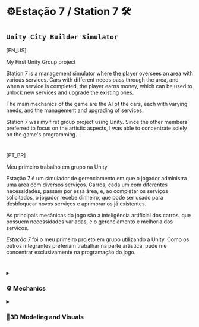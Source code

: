 # ⚙Estação 7 / Station 7 🛠
**`Unity City Builder Simulator`**
---
[EN_US]

My First Unity Group project

Station 7 is a management simulator where the player oversees an area with various services. Cars with different needs pass through the area, and when a service is completed, the player earns money, which can be used to unlock new services and upgrade the existing ones.

The main mechanics of the game are the AI of the cars, each with varying needs, and the management and upgrading of services.

Station 7 was my first group project using Unity. Since the other members preferred to focus on the artistic aspects, I was able to concentrate solely on the game's programming.

#
[PT_BR]

Meu primeiro trabalho em grupo na Unity

Estação 7 é um simulador de gerenciamento em que o jogador administra uma área com diversos serviços. Carros, cada um com diferentes necessidades, passam por essa área, e, ao completar os serviços solicitados, o jogador recebe dinheiro, que pode ser usado para desbloquear novos serviços e aprimorar os já existentes.

As principais mecânicas do jogo são a inteligência artificial dos carros, que possuem necessidades variadas, e o gerenciamento e melhoria dos serviços.

*Estação 7* foi o meu primeiro projeto em grupo utilizando a Unity. Como os outros integrantes preferiam trabalhar na parte artística, pude me concentrar exclusivamente na programação do jogo.
#
<details>
 <summary><h3>⚙ Mechanics</h3></summary>
[EN_US]


Station 7 was my first experience with both AI and NavMesh. The cars had different service needs, which required customized paths. To move them, we chose to use Unity’s NavMesh. However, since NavMesh always follows the shortest route, we added waypoints along the path to ensure smoother and more natural movement.

The game featured seven types of services: a gas station, a repair shop, a car wash, a parking lot, a store, an entertainment area, and a food court. The player could upgrade these services by increasing the number of slots, service speed, and the money earned for each completed service. The better the services, the more likely a car would use another service before leaving.

Additionally, the player could hire managers for each service, automating the process and sending cars directly to the service without manual intervention.

Although we were satisfied with the final result, we were unable to implement some features, like a save system, or fix all the bugs due to the tight project deadline.
  
#
[PT_BR]

Estação 7 foi minha primeira experiência tanto com IA quanto com o NavMesh. Os carros possuíam diferentes necessidades de serviços, o que exigia trajetórias personalizadas. Para movimentá-los, optamos por utilizar o NavMesh da Unity. No entanto, como o NavMesh sempre segue a rota mais curta, inserimos waypoints ao longo do percurso para garantir que o movimento fosse mais natural e fluido.

O jogo oferecia sete tipos de serviços: posto de gasolina, oficina mecânica, lava-jato, estacionamento, loja, área de entretenimento e praça de alimentação. O jogador podia melhorar esses serviços, aumentando o número de vagas, a velocidade de atendimento e o valor recebido por cada serviço concluído. Quanto melhores fossem os serviços, maior era a chance de um carro usar outro serviço antes de partir.

Além disso, o jogador podia contratar gerentes para cada serviço, automatizando o processo e enviando os carros diretamente para o serviço sem a necessidade de intervenção manual.

Apesar de estarmos satisfeitos com o resultado final, não conseguimos implementar algumas funcionalidades, como um sistema de salvamento, e corrigir todos os bugs devido ao prazo apertado para a entrega do projeto.

#
</details>
<details>
 <summary><h3>🎨3D Modeling and Visuals</h3></summary>
 [EN_US]

For the visual aspect of the game, we opted for a low-poly, cartoon style to create a casual feel. The main focus was on designing different car models to add variety, as well as developing the establishments. With each upgrade, the services’ visuals changed, giving the player a clear sense of progression and improvement with every enhancement.
  
#
[PT_BR]
Na parte visual do jogo, escolhemos um estilo low poly e cartoon para criar uma atmosfera mais casual. O foco principal foi na criação de diferentes modelos de carros para trazer variedade, além do desenvolvimento dos estabelecimentos. A cada upgrade, o visual dos serviços mudava, proporcionando ao jogador uma sensação clara de progressão e melhoria dos serviços com cada aprimoramento.
</details>
